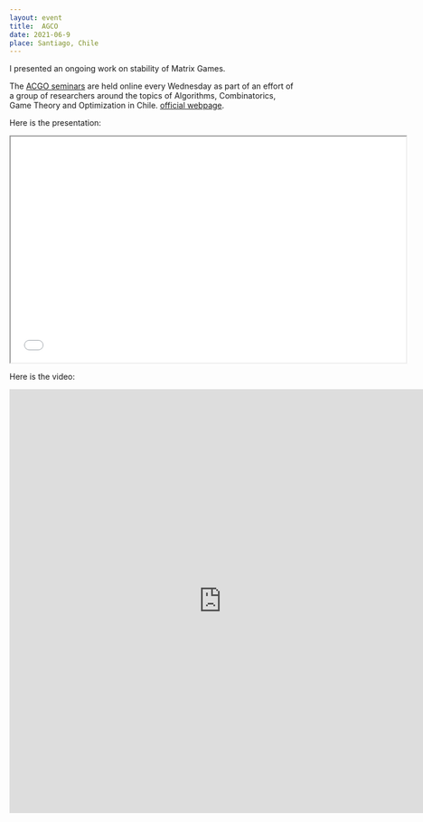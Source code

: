 ```yaml
---
layout: event
title:  AGCO
date: 2021-06-9
place: Santiago, Chile
---
```


I presented an ongoing work on stability of Matrix Games.

The [ACGO seminars](https://sites.google.com/view/agco-seminar-chile/home) are held online every Wednesday as part of an effort of a group of researchers around the topics of  Algorithms, Combinatorics, Game Theory and Optimization in Chile. [official webpage](https://sites.google.com/view/agco-seminar-chile/home).

Here is the presentation:
<iframe src="presentations\2021-06 AGCO.pdf" height="400" width="700"></iframe>

Here is the video:
<iframe id="video" src="https://drive.google.com/file/d/1GWtjsO4vZY023UAZ_5mY9QJybKRMk1yF/view" allow="accelerometer; autoplay; clipboard-write; encrypted-media; gyroscope; picture-in-picture" allowfullscreen="" width="750" height="750" frameborder="0">
</iframe>


